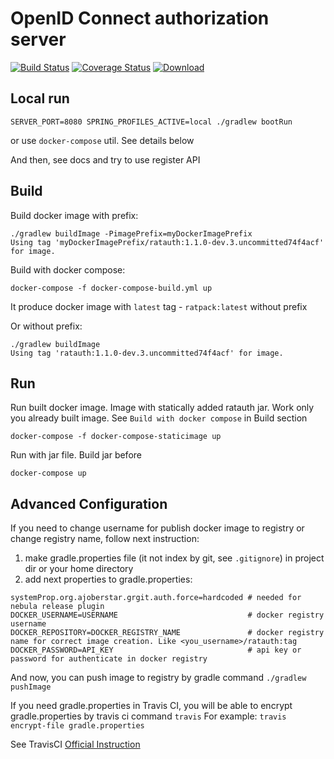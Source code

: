 # OpenID Connect authorization server
[![Build Status](https://travis-ci.org/alfa-laboratory/ratauth.svg?branch=master)](https://travis-ci.org/alfa-laboratory/ratauth)
[![Coverage Status](https://coveralls.io/repos/github/alfa-laboratory/ratauth/badge.svg)](https://coveralls.io/github/alfa-laboratory/ratauth)
[![Download](https://api.bintray.com/packages/alfa-laboratory/passport/ratauth/images/download.svg)](https://bintray.com/alfa-laboratory/passport/ratauth/_latestVersion)
## Local run

`SERVER_PORT=8080 SPRING_PROFILES_ACTIVE=local ./gradlew bootRun`

or use `docker-compose` util. See details below

And then, see docs and try to use register API

## Build

Build docker image with prefix:

    ./gradlew buildImage -PimagePrefix=myDockerImagePrefix
    Using tag 'myDockerImagePrefix/ratauth:1.1.0-dev.3.uncommitted74f4acf' for image.

Build with docker compose:

    docker-compose -f docker-compose-build.yml up

It produce docker image with `latest` tag - `ratpack:latest` without prefix

Or without prefix:

    ./gradlew buildImage
    Using tag 'ratauth:1.1.0-dev.3.uncommitted74f4acf' for image.

## Run

Run built docker image. Image with statically added ratauth jar. Work only you already built image. See `Build with docker compose` in Build section

    docker-compose -f docker-compose-staticimage up

Run with jar file. Build jar before

    docker-compose up

## Advanced Configuration

If you need to change username for publish docker image to registry or change
registry name, follow next instruction:

1. make gradle.properties file (it not index by git, see `.gitignore`) in
project dir or your home directory
1. add next properties to gradle.properties:
```
systemProp.org.ajoberstar.grgit.auth.force=hardcoded # needed for nebula release plugin
DOCKER_USERNAME=USERNAME                             # docker registry username
DOCKER_REPOSITORY=DOCKER_REGISTRY_NAME               # docker registry name for correct image creation. Like <you_username>/ratauth:tag
DOCKER_PASSWORD=API_KEY                              # api key or password for authenticate in docker registry
```

And now, you can push image to registry by gradle command `./gradlew pushImage`

If you need gradle.properties in Travis CI, you will be able to encrypt gradle.properties by travis ci command `travis`
For example: `travis encrypt-file gradle.properties`

See TravisCI [Official Instruction](https://docs.travis-ci.com/user/encryption-keys/)
